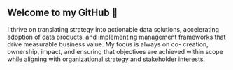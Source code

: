 ## Welcome to my GitHub 👋

I thrive on translating strategy into actionable data solutions, accelerating adoption of data products, and
implementing management frameworks that drive measurable business value. My focus is always on co- 
creation, ownership, impact, and ensuring that objectives are achieved within scope while aligning with
organizational strategy and stakeholder interests.


<!--
**WouterLely/WouterLely** is a ✨ _special_ ✨ repository because its `README.md` (this file) appears on your GitHub profile.

Here are some ideas to get you started:

- 🔭 I’m currently working on ...
- 🌱 I’m currently learning ...
- 👯 I’m looking to collaborate on ...
- 🤔 I’m looking for help with ...
- 💬 Ask me about ...
- 📫 How to reach me: ...
- 😄 Pronouns: ...
- ⚡ Fun fact: ...
-->
